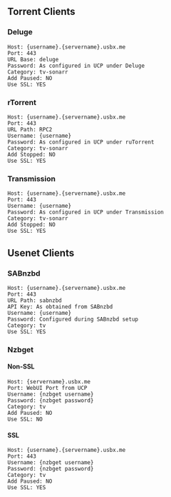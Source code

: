 ## Torrent Clients
### Deluge

```
Host: {username}.{servername}.usbx.me
Port: 443
URL Base: deluge
Password: As configured in UCP under Deluge
Category: tv-sonarr
Add Paused: NO
Use SSL: YES
```

### rTorrent

```
Host: {username}.{servername}.usbx.me
Port: 443
URL Path: RPC2
Username: {username}
Password: As configured in UCP under ruTorrent
Category: tv-sonarr
Add Stopped: NO
Use SSL: YES
```

### Transmission

```
Host: {username}.{servername}.usbx.me
Port: 443
Username: {username}
Password: As configured in UCP under Transmission
Category: tv-sonarr
Add Stopped: NO
Use SSL: YES
```

## Usenet Clients
### SABnzbd

```
Host: {username}.{servername}.usbx.me
Port: 443
URL Path: sabnzbd
API Key: As obtained from SABnzbd
Username: {username}
Password: Configured during SABnzbd setup
Category: tv
Use SSL: YES
```

### Nzbget
#### Non-SSL

```
Host: {servername}.usbx.me
Port: WebUI Port from UCP
Username: {nzbget username}
Password: {nzbget password}
Category: tv
Add Paused: NO
Use SSL: NO
```

#### SSL

```
Host: {username}.{servername}.usbx.me
Port: 443
Username: {nzbget username}
Password: {nzbget password}
Category: tv
Add Paused: NO
Use SSL: YES
```